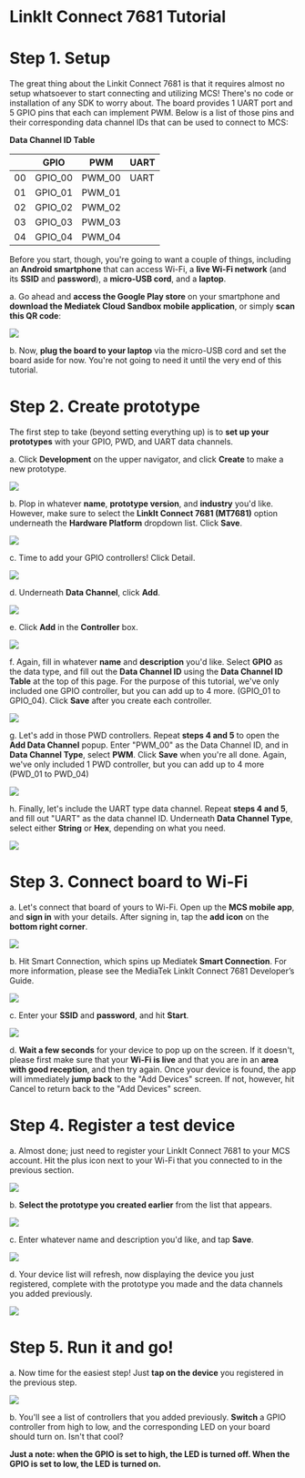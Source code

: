 # LinkIt Connect 7681 Tutorial

# Step 1. Setup

The great thing about the Linkit Connect 7681 is that it requires almost no setup whatsoever to start connecting and utilizing MCS! There's no code or installation of any SDK to worry about. The board provides 1 UART port and 5 GPIO pins that each can implement PWM. Below is a list of those pins and their corresponding data channel IDs that can be used to connect to MCS:

**Data Channel ID Table**

|  | GPIO | PWM | UART |
| -- | -- | -- | -- |
| 00 | GPIO_00 | PWM_00 | UART |
| 01 | GPIO_01 | PWM_01 |
| 02 | GPIO_02 | PWM_02 |
| 03 | GPIO_03 | PWM_03 |
| 04 | GPIO_04 | PWM_04 |



Before you start, though, you're going to want a couple of things, including an **Android smartphone** that can access Wi-Fi, a **live Wi-Fi network** (and its **SSID** and **password**), a **micro-USB cord**, and a **laptop**.

a. Go ahead and **access the Google Play store** on your smartphone and **download the Mediatek Cloud Sandbox mobile application**, or simply **scan this QR code**:

![]( ../images/img_linkitconnect7681_00.png )

b. Now, **plug the board to your laptop** via the micro-USB cord and set the board aside for now. You're not going to need it until the very end of this tutorial.

# Step 2. Create prototype

The first step to take (beyond setting everything up) is to **set up your prototypes** with your GPIO, PWD, and UART data channels.

a. Click **Development** on the upper navigator, and click **Create** to make a new prototype.

![]( ../images/img_linkitconnect7681_01.png )

b. Plop in whatever **name**, **prototype version**, and **industry** you'd like. However, make sure to select the **LinkIt Connect 7681 (MT7681)** option underneath the **Hardware Platform** dropdown list. Click **Save**.

![]( ../images/img_linkitconnect7681_02.png )

c. Time to add your GPIO controllers! Click Detail.

![]( ../images/img_linkitconnect7681_03.png )

d. Underneath **Data Channel**, click **Add**.

![]( ../images/img_linkitconnect7681_04.png )

e. Click **Add** in the **Controller** box.

![]( ../images/img_linkitconnect7681_05.png )

f. Again, fill in whatever **name** and **description** you'd like. Select **GPIO** as the data type, and fill out the **Data Channel ID** using the **Data Channel ID Table** at the top of this page. For the purpose of this tutorial, we've only included one GPIO controller, but you can add up to 4 more. (GPIO_01 to GPIO_04). Click **Save** after you create each controller.

![]( ../images/img_linkitconnect7681_06.png )

g. Let's add in those PWD controllers. Repeat **steps 4 and 5** to open the **Add Data Channel** popup. Enter "PWM_00" as the Data Channel ID, and in **Data Channel Type**, select **PWM**. Click **Save** when you're all done. Again, we've only included 1 PWD controller, but you can add up to 4 more (PWD_01 to PWD_04)

![]( ../images/img_linkitconnect7681_07.png )

h. Finally, let's include the UART type data channel. Repeat **steps 4 and 5**, and fill out "UART" as the data channel ID. Underneath **Data Channel Type**, select either **String** or **Hex**, depending on what you need.

![]( ../images/img_linkitconnect7681_08.png )

# Step 3.  Connect board to Wi-Fi

a. Let's connect that board of yours to Wi-Fi. Open up the **MCS mobile app**, and **sign in** with your details. After signing in, tap the **add icon** on the **bottom right corner**.

![]( ../images/img_linkitconnect7681_09.png )

b. Hit Smart Connection, which spins up Mediatek **Smart Connection**. For more information, please see the MediaTek LinkIt Connect 7681 Developer’s Guide.

![]( ../images/img_linkitconnect7681_10.png )

c. Enter your **SSID** and **password**, and hit **Start**.

![]( ../images/img_linkitconnect7681_11.png )

d. **Wait a few seconds** for your device to pop up on the screen. If it doesn't, please first make sure that your **Wi-Fi is live** and that you are in an **area with good reception**, and then try again. Once your device is found, the app will immediately **jump back** to the "Add Devices" screen. If not, however, hit Cancel to return back to the "Add Devices" screen.

# Step 4.  Register a test device

a. Almost done; just need to register your LinkIt Connect 7681 to your MCS account. Hit the plus icon next to your Wi-Fi that you connected to in the previous section.

![]( ../images/img_linkitconnect7681_12.png )

b. **Select the prototype you created earlier** from the list that appears.

![]( ../images/img_linkitconnect7681_13.png )

c. Enter whatever name and description you'd like, and tap **Save**.

![]( ../images/img_linkitconnect7681_14.png )

d. Your device list will refresh, now displaying the device you just registered, complete with the prototype you made and the data channels you added previously.

![]( ../images/img_linkitconnect7681_15.png )

# Step 5.  Run it and go!

a. Now time for the easiest step! Just **tap on the device** you registered in the previous step.

![]( ../images/img_linkitconnect7681_16.png )

b. You'll see a list of controllers that you added previously. **Switch** a GPIO controller from high to low, and the corresponding LED on your board should turn on. Isn't that cool?

**Just a note: when the GPIO is set to high, the LED is turned off. When the GPIO is set to low, the LED is turned on.**


















